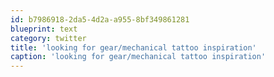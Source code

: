 ```yaml
---
id: b7986918-2da5-4d2a-a955-8bf349861281
blueprint: text
category: twitter
title: 'looking for gear/mechanical tattoo inspiration'
caption: 'looking for gear/mechanical tattoo inspiration'
---
```

